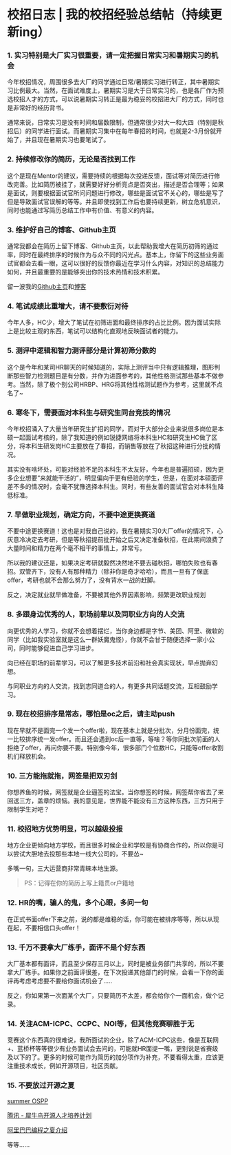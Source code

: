 # 校招日志 | 我的校招经验总结帖（持续更新ing）

### 1. 实习特别是大厂实习很重要，请一定把握日常实习和暑期实习的机会

今年校招情况，周围很多去大厂的同学通过日常/暑期实习进行转正，其中暑期实习比例最大。当然，在面试难度上，暑期实习是大于日常实习的，也是各厂作为预选校招人才的方式，可以说暑期实习转正是最为稳妥的校招进大厂的方式，同时也是非常好的经历背书。

通常来说，日常实习是没有时间和届数限制，但通常很少对大一和大四（特别是秋招后）的同学进行面试。而暑期实习集中在每年春招的时间，也就是2-3月份就开始了，并且现在暑期实习也要笔试了。

### 2. 持续修改你的简历，无论是否找到工作

这个是现在Mentor的建议，需要持续的根据每次投递反馈，面试等对简历进行修改完善。比如简历被挂了，就需要好好分析亮点是否突出，描述是否合理等；如果是面试，则要根据面试官所问问题进行修改，哪些是面试官不关心的，哪些是写了但是导致面试官误解的等等。并且即使找到工作后也要持续更新，树立危机意识，同时也能通过写简历总结工作中有价值、有意义的内容。

### 3. 维护好自己的博客、Github主页

通常我都会在简历上留下博客、Github主页，以此帮助我增大在简历初筛的通过率，同时在最终排序的时候作为与众不同的闪光点。基本上，你留下的这些业务面试官都会去看一眼，这可以很好的反馈你最近在学习什么内容，对知识的总结能力如何，并且最重要的是能够突出你的技术热情和技术积累。

留一波我的[Github主页](https://github.com/MoMeak9)和[博客](https://yihuiblog.top/)

### 4. 笔试成绩比重增大，请不要敷衍对待

今年人多，HC少，增大了笔试在初筛进面和最终排序的占比比例。因为面试实际上是比较主观的东西，笔试可以结构化直观地反映面试者的能力。

### 5. 测评中逻辑和智力测评部分是计算初筛分数的

这个是今年和某司HR聊天的时候知道的，实际上测评当中只有逻辑推理，图形判断那些智力检测题目是有分数，并作为进面参考的，其他性格测试那些基本不做参考。当然，除了极个别公司HRBP、HRG将其他性格测试题作为参考，这里就不点名了~

### 6. 寒冬下，需要面对本科生与研究生同台竞技的情况

今年校招涌入了大量当年研究生扩招的同学，而对于大部分企业来说很多岗位是本硕一起面试考核的，除了我知道的例如锐捷网络将本科生HC和研究生HC做了区分，将本科生研发岗HC主要放在了春招，而销售等放在了秋招这种进行分批的情况。

其实没有啥坏处，可能对经验不足的本科生不太友好，今年也是普遍招硕，因为更多企业想要“来就能干活的”，明显偏向于更有经验的学生，但是，在面对本硕面评差不多的情况时，会毫不犹豫选择本科生。同时，有些友善的面试官会对本科生降低标准。

### 7. 早做职业规划，确定方向，不要中途更换赛道

不要中途更换赛道！这也是对我自己说的，我在暑期实习0大厂offer的情况下，心灰意冷决定去考研，但是等秋招提前批开始之后又决定准备秋招，在此期间浪费了大量时间和精力在两个毫不相干的事情上，非常亏。

所以我的建议还是，如果决定考研就毅然决然地不要去碰秋招，哪怕失败也有春招。双管齐下，没有人有那种精力（除非你是奇才哈哈），而且一旦有了保底offer，考研也就不会那么努力了，没有背水一战的赶脚。

反之，决定就业就早做准备，不要被其他外界因素影响，频繁更改职业规划

### 8. 多跟身边优秀的人，职场前辈以及同职业方向的人交流

向更优秀的人学习，你就不会想着摆烂，当你身边都是字节、美团、阿里、微软的同学（比如我实验室就是这么一群妖魔鬼怪），你就不会甘于随便选择一家小公司，同时能够促进自己学习进步。

向已经在职场的前辈学习，可以了解更多技术前沿和社会真实现状，早点抛弃幻想。

与同职业方向的人交流，找到志同道合的人，有更多共同话题交流，互相鼓励学习。

### 9. 现在校招排序是常态，哪怕是oc之后，请主动push

现在早就不是面完一个发一个offer啦，现在基本上就是分批次，分月份面完，统一比较排序统一发offer。而且还会遇到oc后一直等，等啥？等你同批次前面的人拒绝了offer，再问你要不要。特别像今年，很多部门个位数HC，只能等offer收割机们释放机会。

### 10. 三方能拖就拖，网签是把双刃剑

你想养鱼的时候，网签就是企业逼签的法宝。当你想签的时候，网签帮你省去了来回送三方，盖章的烦恼。我的意见是，世界能不能没有三方这种东西，三方只用于限制学生对吧？

### 11. 校招地方优势明显，可以越级投报

地方企业更倾向地方学校，而且很多时候企业和学校是有协商合作的，所以你是可以尝试大胆地去投那些本地一线大公司的，不要怂~

多嘴一句，三大运营商非常青睐本地生源。

> PS：记得在你的简历上写上籍贯or户籍地

### 12. HR的嘴，骗人的鬼，多个心眼，多问一句

在正式书面offer下来之前，说的都是维稳的话，你可能在被排序等等，所以从现在起，不要相信口头offer！

### 13. 千万不要拿大厂练手，面评不是个好东西

大厂基本都有面评，而且至少保存三月以上，同时是被业务部门共享的，所以不要拿大厂练手。如果你之前面评很差，在下次投递其他部门的时候，会看一下你的面评再考虑考虑要不要给你面试机会了.....

反之，你如果第一次面某个大厂，只要简历不太差，都会给你个一面机会，做个记录。

### 14. 关注ACM-ICPC、CCPC、NOI等，但其他竞赛聊胜于无

竞赛这个东西真的很难说，我所面试的企业，除了ACM-ICPC这些，像是互联网+、蓝桥杯等等很少有业务面试会去问的，可能就HR面提一嘴，更别说是省赛级及以下的了。更多的时候可能作为简历的加分项作为补充，不要看得太重，应该更注重技术成长，例如开源项目，社区贡献。

### 15. 不要放过开源之夏

[summer OSPP](https://summer-ospp.ac.cn/)

[腾讯 - 犀牛鸟开源人才培养计划](https://opensource.tencent.com/summer-of-code)

[阿里巴巴编程之夏介绍](https://asoc2022.opensource.alibaba.com/)

等等......

